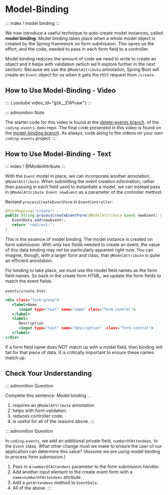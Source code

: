 # Model-Binding

::: index
! model binding
:::

We now introduce a useful technique to auto-create model instances,
called **model binding**. Model binding takes place when a whole model
object is created by the Spring framework on form submission. This saves
us the effort, and the code, needed to pass in each form field to a
controller.

Model binding reduces the amount of code we need to write to create an
object and it helps with validation (which we'll explore further in the
next section). Because we use the `@ModelAttribute` annotation, Spring
Boot will create an `Event` object for us when it gets the `POST`
request from `/create`.

## How to Use Model-Binding - Video

::: {.youtube video_id="gzk__EWfvaw"}
:::

::: admonition
Note

The starter code for this video is found at the [delete-events
branch](https://github.com/LaunchCodeEducation/coding-events/tree/delete-events).
of the `coding-events-demo` repo. The final code presented in this video
is found on the [model-binding
branch](https://github.com/LaunchCodeEducation/coding-events/tree/model-binding).
As always, code along to the videos on your own `coding-events` project.
:::

## How to Use Model-Binding - Text

::: index
! \@ModelAttribute
:::

With the `Event` model in place, we can incorporate another annotation,
`@ModelAttribute`. When submitting the event creation information,
rather than passing in each field used to instantiate a model, we can
instead pass in `@ModelAttribute Event newEvent` as a parameter of the
controller method.

Revised `processCreateEventForm` in `EventController`:

``` {.java lineno-start="32"}
@PostMapping("create")
public String processCreateEventForm(@ModelAttribute Event newEvent) {
   EventData.add(newEvent);
   return "redirect:";
}
```

This is the essence of model binding. The model instance is created on
form submission. With only two fields needed to create an event, the
value of this data binding may not be particularly apparent right now.
You can imagine, though, with a larger form and class, that
`@ModelAttribute` is quite an efficient annotation.

For binding to take place, we must use the model field names as the form
field names. So back in the create form HTML, we update the form fields
to match the event fields.

`events/create.html`:

``` {.html lineno-start="9"}
<div class="form-group">
   <label>Name
      <input type="text" name="name" class="form-control">
   </label>
   <label>
      Description
      <input type="text" name="description"  class="form-control">
   </label>
</div>   
```

If a form field name does NOT match up with a model field, then binding
will fail for that piece of data. It is critically important to ensure
these names match up.

## Check Your Understanding

::: admonition
Question

Complete this sentence: Model binding \...

1.  requires an `@ModelAttribute` annotation.
2.  helps with form validation.
3.  reduces controller code.
4.  is useful for all of the reasons above.
:::

::: admonition
Question

In `coding-events`, we add an additional private field,
`numberOfAttendees`, to the `Event` class. What other change must we
make to ensure the user of our application can determine this value?
(Assume we are using model binding to process form submission.)

1.  Pass in a `numberOfAttendees` parameter to the form submission
    handler.
2.  Add another input element to the create event form with a
    `name=numberOfAttendees` attribute.
3.  Add a `getAttendees` method to `EventData`.
4.  All of the above.
:::
